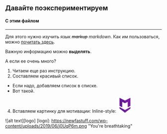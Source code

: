 ## Давайте поэкспериментируем
#### С этим файлом
-------------
Для этого нужно изучить язык ~~*markup*~~ *markdown*.
Как им пользоваться, можно [почитать здесь](https://github.com/adam-p/markdown-here/wiki/Markdown-Here-Cheatsheet).


Важную информацию можно **выделять**.

А если ее очень много?


1. Читаем еще раз инструкцию.
2. Составляем красивый список.
  * Если надо, добавляем список в списке. 
  * Вот такой.
4. Вставляем картинку для мотивации:
Inline-style: 
![alt text](https://github.com/adam-p/markdown-here/raw/master/src/common/images/icon48.png "Logo Title Text 1")


![alt text][logo]
[logo]: https://newfastuff.com/wp-content/uploads/2019/06/j0UqP6m.png "You're breathtaking"
   
 
